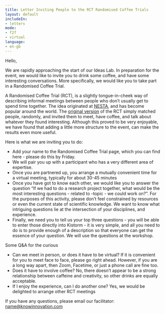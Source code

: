 ```yaml
---
title: Letter Inviting People to the RCT Randomised Coffee Trials
layout: default
includeIn: 
- letters
mode:
- f2f
- virtual
language:
- en-gb
---
```

Hello,

We are rapidly approaching the start of our Ideas Lab. In preparation for the event, we would like to invite you to drink some coffee, and have some interesting conversations. More specifically, we would like you to take part in a Randomised Coffee Trial.

A Randomised Coffee Trial (RCT), is a slightly tongue-in-cheek way of describing informal meetings between people who don’t usually get to spend time together. The idea originated at [NESTA](https://www.nesta.org.uk), and has become popular around the world. The [original version](https://www.nesta.org.uk/blog/institutionalising-serendipity-via-productive-coffee-breaks/) of the RCT simply matched people, randomly, and invited them to meet, have coffee, and talk about whatever they found interesting. Although this proved to be very enjoyable, we have found that adding a little more structure to the event, can make the results even more useful.

Here is what we are inviting you to do:
 * Add your name to the Randomised Coffee Trial page, which you can find here  - please do this by Friday.
 * We will pair you up with a participant who has a very different area of expertise.
 * Once you are partnered up, you arrange a mutually convenient time for a virtual meeting, typically for about 30-45 minutes
 * Once you have got to know each other, we would like you to answer the question “If we had to do a research project together, what would be the most interesting questions - related to -topic -  we could work on?”. For the purposes of this activity, please don’t feel constrained by resources or even the current state of scientific knowledge. We want to know what intriguing questions lie at the intersection of your disciplines, and experience.
 * Finally, we need you to tell us your top three questions - you will be able to enter those directly into Kistorm - it is very simple, and all you need to do is to provide enough of a description so that everyone can get the essence of your question. We will use the questions at the workshop.

Some Q&A for the curious
 * Can we meet in person, or does it have to be virtual? If it is convenient for you to meet face to face, please go right ahead. However, if you are a long way apart, then Zoom, Facetime, or just a phone call are fine too.
 * Does it have to involve coffee? No, there doesn’t appear to be a strong relationship between caffeine and creativity, so other drinks are equally acceptable.
 * If I enjoy the experience, can I do another one? Yes, we would be delighted to arrange other RCT meetings

If you have any questions, please email our facilitator:
name@knowinnovation.com
